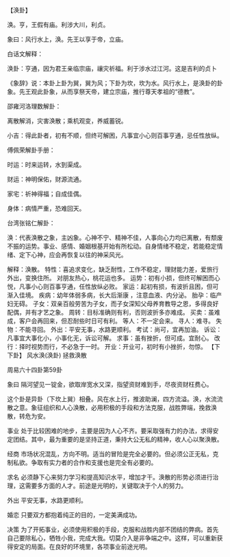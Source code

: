 【涣卦】

涣。亨，王假有庙。利涉大川，利贞。

象曰：风行水上，涣。先王以享于帝，立庙。

白话文解释：

涣卦：亨通，因为君王亲临宗庙，禳灾祈福。利于涉水过江河。这是吉利的贞卜

《象辞》说：本卦上卦为巽，巽为风；下卦为坎，坎为水。风行水上，是涣卦的卦象。先王观此卦象，从而享祭天帝，建立宗庙，推行尊天孝祖的“德教”。

邵雍河洛理数解卦：

离散解消，灾害涣散；乘机观变，养威蓄锐。

小吉：得此卦者，初有不顺，但终可解困，凡事宜小心则百事亨通，忌任性放纵。

傅佩荣解卦手册：

时运：时来运转，水到渠成。

财运：神明保佑，财源流通。

家宅：祈神得福；自成佳偶。

身体：病情严重，恐难回天。

台湾张铭仁解卦：

涣：代表涣散之象，主凶象。心神不宁、精神不佳，人事向心力均已离散，有颓废不振的运势。事业、感情、婚姻根基开始有所松动。自身情绪不稳定，若能稳定情绪、定下心神，应会再恢复以往的神采风光。

解释：涣散。
特性：喜追求变化，缺乏耐性，工作不稳定，理财能力差，爱旅行外出，变换住所。 对朋友热心，桃花运也多。
运势：初有小损，但终可解困而心悦，凡事小心则百事亨通，任性放纵必败。
家运：起初有损，有波折且困，但可渐入佳境。
疾病：幼年体弱多病，长大后渐康 ，注意血液、内分泌。
胎孕：临产妇无碍。
子女：双亲百般劳苦为子女，而子女深知父母养育教导之恩，多得良好配偶，并有才艺之象。
周转：目标准确则有利，否则波折多亦难成。
买卖：虽难成，客户会再回来，但忍耐些时日可有利。
等人：不一定会来。
寻人：难寻。
失物：不能寻回。
外出：平安无事，水路更顺利。
考试：尚可，宜再加油。
诉讼：凡事宜大事化小，小事化无，诉讼可解。
求事：虽有挫折，但可成。宜耐心。
改行：择时视势而行，不必急于一时。
开业：开业可，初时有小挫折，勿惊。
【下下卦】 风水涣(涣卦) 拯救涣散

周易六十四卦第59卦

象曰 隔河望见一锭金，欲取岸宽水又深，指望资财难到手，尽夜资财枉费心。

这个卦是异卦（下坎上巽）相叠。风在水上行，推波助澜，四方流溢。涣，水流流散之意。象征组织和人心涣散，必用积极的手段和方法克服，战胜弊端，挽救涣散，转危为安。

事业 处于比较困难的地步，主要是因为人心不齐。要采取强有力的办法，求得安定团结。其中，最为重要的是坚持正道，秉持大公无私的精神，收人心以聚涣散。

经商 市场状况混乱，方向不明。适当的冒险是完全必要的。但必须公正无私，克制私欲。争取有实力者的合作和支援也是完全有必要的。

求名 必须静下心来努力学习和提高知识水平，增加才干。涣散的形势必须进行治理，这需要多方面的人才。前途是光明的，关键取决于个人的努力。

外出 平安无事，水路更顺利。

婚恋 只要双方都抱着纯正的目的，一定美满成功。

决策 为了开拓事业，必须使用积极的手段，克服和战胜内部不团结的弊病。首先自己要除私心，牺牲小我，完成大我。切莫介入是非争端之中。这样，可以重新获得安定的局面。在良好的环境里，各项事业前途光明。
